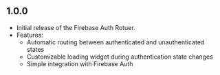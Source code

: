 ## 1.0.0

- Initial release of the Firebase Auth Rotuer.
- Features:
    - Automatic routing between authenticated and unauthenticated states
    - Customizable loading widget during authentication state changes
    - Simple integration with Firebase Auth
